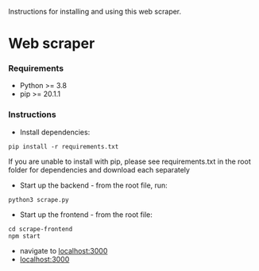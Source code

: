 Instructions for installing and using this web scraper.


# Web scraper

### Requirements
- Python >= 3.8
- pip >= 20.1.1

### Instructions
- Install dependencies:

`pip install -r requirements.txt`

If you are unable to install with pip, please see requirements.txt in the root folder for dependencies and download each separately

- Start up the backend - from the root file, run:

`python3 scrape.py`


- Start up the frontend - from the root file:
```
cd scrape-frontend
npm start
```

- navigate to [localhost:3000](http://localhost:3000/)
- <a href="http://localhost:3000/" target="_blank">localhost:3000</a>
